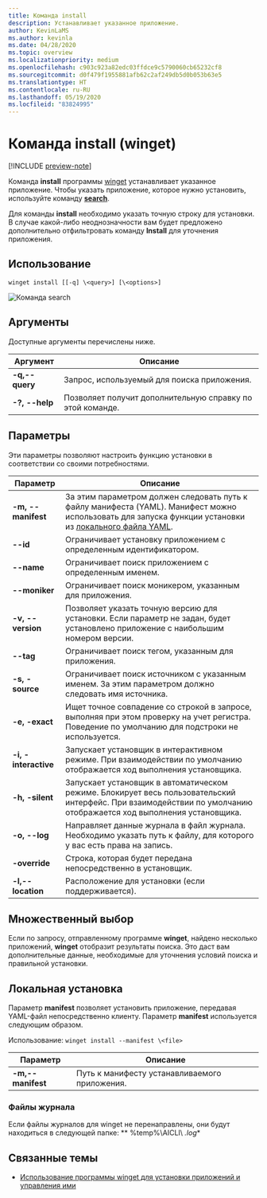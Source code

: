 ```yaml
---
title: Команда install
description: Устанавливает указанное приложение.
author: KevinLaMS
ms.author: kevinla
ms.date: 04/28/2020
ms.topic: overview
ms.localizationpriority: medium
ms.openlocfilehash: c903c923a82edc03ffdce9c5790060cb65232cf8
ms.sourcegitcommit: d0f479f1955881afb62c2af249db5d0b053b63e5
ms.translationtype: HT
ms.contentlocale: ru-RU
ms.lasthandoff: 05/19/2020
ms.locfileid: "83824995"
---
```

# <a name="install-command-winget"></a>Команда install (winget)

[!INCLUDE [preview-note](../../includes/package-manager-preview.md)]

Команда **install** программы [winget](index.md) устанавливает указанное приложение. Чтобы указать приложение, которое нужно установить, используйте команду [**search**](search.md).  

Для команды **install** необходимо указать точную строку для установки. В случае какой-либо неоднозначности вам будет предложено дополнительно отфильтровать команду **Install** для уточнения приложения.

## <a name="usage"></a>Использование

`winget install [[-q] \<query>] [\<options>]`

![Команда search](images\install.png)

## <a name="arguments"></a>Аргументы

Доступные аргументы перечислены ниже.

| Аргумент      | Описание |
|-------------|-------------|  
| **-q,--query**  |  Запрос, используемый для поиска приложения. |
| **-?, --help** |  Позволяет получит дополнительную справку по этой команде. |

## <a name="options"></a>Параметры

Эти параметры позволяют настроить функцию установки в соответствии со своими потребностями.

| Параметр      | Описание |
|-------------|-------------|  
| **-m, --manifest** |   За этим параметром должен следовать путь к файлу манифеста (YAML). Манифест можно использовать для запуска функции установки из [локального файла YAML](#local-install). |
| **--id**    |  Ограничивает установку приложением с определенным идентификатором.   |  
| **--name**   |  Ограничивает поиск приложением с определенным именем. |  
| **--moniker**   | Ограничивает поиск моникером, указанным для приложения. |  
| **-v, --version**  |  Позволяет указать точную версию для установки. Если параметр не задан, будет установлено приложение с наибольшим номером версии. |  
| **--tag**   |   Ограничивает поиск тегом, указанным для приложения. |  
| **-s, -source**   |  Ограничивает поиск источником с указанным именем. За этим параметром должно следовать имя источника. |  
| **-e, -exact**   |   Ищет точное совпадение со строкой в запросе, выполняя при этом проверку на учет регистра. Поведение по умолчанию для подстроки не используется. |  
| **-i, -interactive** |  Запускает установщик в интерактивном режиме. При взаимодействии по умолчанию отображается ход выполнения установщика. |  
| **-h, -silent** |  Запускает установщик в автоматическом режиме. Блокирует весь пользовательский интерфейс. При взаимодействии по умолчанию отображается ход выполнения установщика. |  
| **-o, --log**  |  Направляет данные журнала в файл журнала. Необходимо указать путь к файлу, для которого у вас есть права на запись. |
| **-override** | Строка, которая будет передана непосредственно в установщик.    |
| **-l,--location** |    Расположение для установки (если поддерживается). |

## <a name="multiple-selections"></a>Множественный выбор

Если по запросу, отправленному программе **winget**, найдено несколько приложений, **winget** отобразит результаты поиска. Это даст вам дополнительные данные, необходимые для уточнения условий поиска и правильной установки.

## <a name="local-install"></a>Локальная установка

Параметр **manifest** позволяет установить приложение, передавая YAML-файл непосредственно клиенту. Параметр **manifest** используется следующим образом.

Использование: `winget install --manifest \<file>`

| Параметр  | Описание |
|-------------|-------------|  
|  **-m,--manifest** | Путь к манифесту устанавливаемого приложения. |

### <a name="log-files"></a>Файлы журнала

Если файлы журналов для winget не перенаправлены, они будут находиться в следующей папке: ** \%temp%\\AICLI\\ *.log**

## <a name="related-topics"></a>Связанные темы

* [Использование программы winget для установки приложений и управления ими](index.md)
